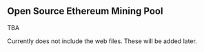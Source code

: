 ## Open Source Ethereum Mining Pool

TBA

Currently does not include the web files. These will be added later.